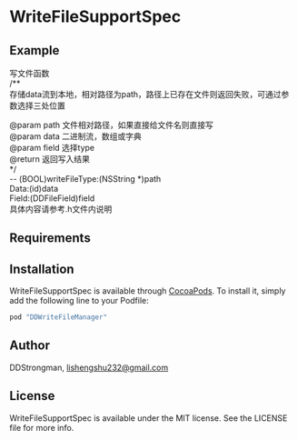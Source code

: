 # WriteFileSupportSpec

<!--[![CI Status](http://img.shields.io/travis/DDStrongman/WriteFileSupportSpec.svg?style=flat)](https://travis-ci.org/DDStrongman/WriteFileSupportSpec)-->
<!--[![Version](https://img.shields.io/cocoapods/v/WriteFileSupportSpec.svg?style=flat)](http://cocoapods.org/pods/WriteFileSupportSpec)-->
<!--[![License](https://img.shields.io/cocoapods/l/WriteFileSupportSpec.svg?style=flat)](http://cocoapods.org/pods/WriteFileSupportSpec)-->
<!--[![Platform](https://img.shields.io/cocoapods/p/WriteFileSupportSpec.svg?style=flat)](http://cocoapods.org/pods/WriteFileSupportSpec)-->

## Example

写文件函数 <br>
/** <br>
存储data流到本地，相对路径为path，路径上已存在文件则返回失败，可通过参数选择三处位置 <br>

@param path 文件相对路径，如果直接给文件名则直接写 <br>
@param data 二进制流，数组或字典 <br>
@param field 选择type <br>
@return 返回写入结果 <br>
*/ <br>
 -- (BOOL)writeFileType:(NSString *)path <br>
                            Data:(id)data <br>
                            Field:(DDFileField)field  <br>
具体内容请参考.h文件内说明

## Requirements

## Installation

WriteFileSupportSpec is available through [CocoaPods](http://cocoapods.org). To install
it, simply add the following line to your Podfile:

```ruby
pod "DDWriteFileManager"
```

## Author

DDStrongman, lishengshu232@gmail.com

## License

WriteFileSupportSpec is available under the MIT license. See the LICENSE file for more info.
